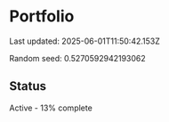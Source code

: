 # Portfolio

Last updated: 2025-06-01T11:50:42.153Z

Random seed: 0.5270592942193062

## Status

Active - 13% complete